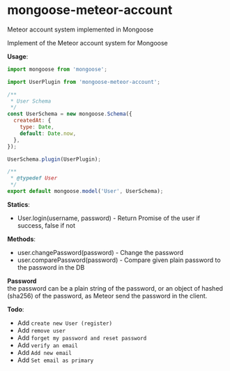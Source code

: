 # mongoose-meteor-account
Meteor account system implemented in Mongoose

Implement of the Meteor account system for Mongoose

<b>Usage</b>:
```js
import mongoose from 'mongoose';

import UserPlugin from 'mongoose-meteor-account';

/**
 * User Schema
 */
const UserSchema = new mongoose.Schema({
  createdAt: {
    type: Date,
    default: Date.now,
  },
});

UserSchema.plugin(UserPlugin);

/**
 * @typedef User
 */
export default mongoose.model('User', UserSchema);
```

<b>Statics</b>:
- User.login(username, password) - Return Promise of the user if success, false if not

<b>Methods</b>:
- user.changePassword(password) - Change the password
- user.comparePassword(password) - Compare given plain password to the password in the DB 

>
</i>
<b>Password</b><br />
the password can be a plain string of the password, or an object of hashed (sha256) of the password, as Meteor send the password in the client.
</i>

<b>Todo</b>:
- Add `create new User (register)`
- Add `remove user`
- Add `forget my password and reset password`
- Add `verify an email`
- Add `Add new email`
- Add `Set email as primary`
